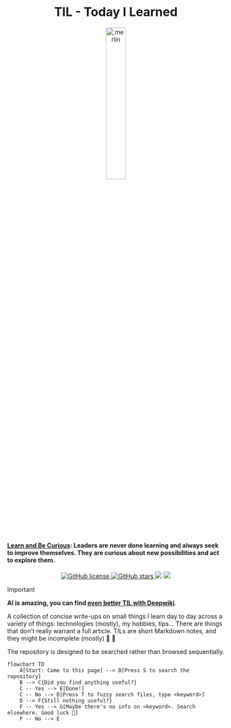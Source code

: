 <h1 align="center">TIL - Today I Learned</h1>

<p align="center">
  <img alt="merlin" src="https://upload.wikimedia.org/wikipedia/commons/thumb/7/79/Arthur-Pyle_The_Enchanter_Merlin.JPG/800px-Arthur-Pyle_The_Enchanter_Merlin.JPG" width="30%"/>
  <h4><a href="https://www.amazon.jobs/en/principles">Learn and Be Curious</a>: Leaders are never done learning and always seek to improve themselves. They are curious about new possibilities and act to explore them.</h4>
</p>

<p align="center">
    <a href="https://github.com/ntk148v/til/blob/master/LICENSE">
        <img alt="GitHub license" src="https://img.shields.io/github/license/ntk148v/til?style=for-the-badge">
    </a>
    <a href="https://github.com/ntk148v/til/stargazers"> <img alt="GitHub stars" src="https://img.shields.io/github/stars/ntk148v/til?style=for-the-badge"> </a>
    <a href="https://github.com/ntk148v/til/issues"><img src="https://img.shields.io/github/issues/ntk148v/til?colorA=192330&colorB=dbc074&style=for-the-badge"></a>
    <a href="https://github.com/ntk148v/til/contributors"><img src="https://img.shields.io/github/contributors/ntk148v/til?colorA=192330&colorB=81b29a&style=for-the-badge"></a>
</p>

> [!IMPORTANT]
> **AI is amazing, you can find [even better TIL with Deepwiki](https://deepwiki.com/ntk148v/til/)**.

A collection of concise write-ups on small things I learn day to day across a variety of things: technologies (mostly), my hobbies, tips... There are things that don't really warrant a full article. TILs are short Markdown notes, and they might be incomplete (mostly) :bow: :bow:

The repository is designed to be searched rather than browsed sequentially.

```mermaid
flowchart TD
    A[Start: Come to this page] --> B[Press S to search the repository]
    B --> C{Did you find anything useful?}
    C -- Yes --> E[Done!]
    C -- No --> D[Press T to fuzzy search files, type <keyword>]
    D --> F{Still nothing useful?}
    F -- Yes --> G[Maybe there's no info on <keyword>. Search elsewhere. Good luck 🙇]
    F -- No --> E
```
